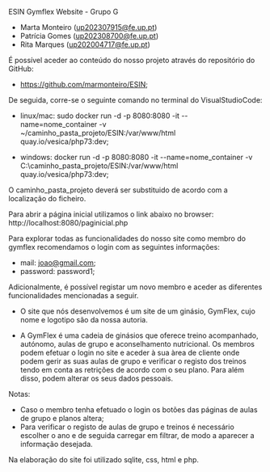 ESIN
Gymflex Website - Grupo G

- Marta Monteiro (up202307915@fe.up.pt)
- Patrícia Gomes (up202308700@fe.up.pt)
- Rita Marques (up202004717@fe.up.pt)

É possível aceder ao conteúdo do nosso projeto através do repositório do GitHub: 
- https://github.com/marmonteiro/ESIN;

De seguida, corre-se o seguinte comando no terminal do VisualStudioCode:

- linux/mac: sudo docker run -d -p 8080:8080 -it --name=nome_container -v ~/caminho_pasta_projeto/ESIN:/var/www/html quay.io/vesica/php73:dev;

- windows: docker run -d -p 8080:8080 -it --name=nome_container -v C:\caminho_pasta_projeto/ESIN:/var/www/html quay.io/vesica/php73:dev;

O caminho_pasta_projeto deverá ser substituido de acordo com a localização do ficheiro.

Para abrir a página inicial utilizamos o link abaixo no browser: 
 http://localhost:8080/paginicial.php 

Para explorar todas as funcionalidades do nosso site como membro do gymflex recomendamos o login com as seguintes informações:
- mail: joao@gmail.com;
- password: password1;

Adicionalmente, é possível registar um novo membro e aceder as diferentes funcionalidades mencionadas a seguir.

- O site que nós desenvolvemos é um site de um ginásio, GymFlex, cujo nome e logotipo são da nossa autoria. 

- A GymFlex é uma cadeia de ginásios que oferece treino acompanhado, autónomo, aulas de grupo e aconselhamento nutricional. Os membros podem efetuar o login no site e aceder à sua àrea de cliente onde podem gerir as suas aulas de grupo e verificar o registo dos treinos tendo em conta as retrições de acordo com o seu plano. Para além disso, podem alterar os seus dados pessoais.

Notas:
- Caso o membro tenha efetuado o login os botões das páginas de aulas de grupo e planos altera;
- Para verificar o registo de aulas de grupo e treinos é necessário escolher o ano e de seguida carregar em filtrar, de modo a aparecer a informação desejada.


Na elaboração do site foi utilizado sqlite, css, html e php.


